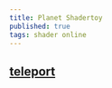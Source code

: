 ```yaml
---
title: Planet Shadertoy
published: true
tags: shader online
---
```

## [teleport](https://www.shadertoy.com/view/4tjGRh)

